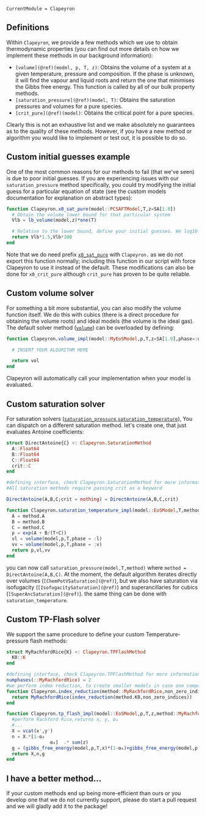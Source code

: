 ```@meta
CurrentModule = Clapeyron
```
## Definitions

Within `Clapeyron`, we provide a few methods which we use to obtain thermodynamic properties (you can find out more details on how we implement these methods in our background information):

- `[volume](@ref)(model, p, T, z)`: Obtains the volume of a system at a given temperature, pressure and composition. If the phase is unknown, it will find the vapour and liquid roots and return the one that minimises the Gibbs free energy. This function is called by all of our bulk property methods.
- `[saturation_pressure](@ref)(model, T)`: Obtains the saturation pressures and volumes for a pure species.
- `[crit_pure](@ref)(model)`: Obtains the critical point for a pure species.

Clearly this is not an exhaustive list and we make absolutely no guarantees as to the quality of these methods. However, if you have a new method or algorithm you would like to implement or test out, it is possible to do so.

## Custom initial guesses example

One of the most common reasons for our methods to fail (that we've seen) is due to poor initial guesses. If you are experiencing issues with our `saturation_pressure` method specifically, you could try modifying the initial guess for a particular equation of state (see the custom models documentation for explanation on abstract types):

```julia
function Clapeyron.x0_sat_pure(model::PCSAFTModel,T,z=SA[1.0])
  # Obtain the volume lower bound for that particular system
  Vlb = lb_volume(model,z)*one(T)

  # Relative to the lower bound, define your initial guesses. We log10 the results as our solvers solve for the log10 of the volume.
  return Vlb*1.5,Vlb*100
end
```

Note that we do need prefix [`x0_sat_pure`](@ref) with `Clapeyron.` as we do not export this function normally; including this function in our script with force Clapeyron to use it instead of the default. These modifications can also be done for `x0_crit_pure` although `crit_pure` has proven to be quite reliable.

## Custom volume solver

For something a bit more substantial, you can also modify the volume function itself. We do this with cubics (there is a direct procedure for obtaining the volume roots) and ideal models (the volume is the ideal gas). The default solver method ([`volume`](@ref)) can be overloaded by defining:

```julia
function Clapeyron.volume_impl(model::MyEoSModel,p,T,z=SA[1.0],phase=:unknown,threaded=false,vol0=nothing)

  # INSERT YOUR ALGORITHM HERE

  return vol
end
```

Clapeyron will automatically call your implementation when your model is evaluated.

## Custom saturation solver

For saturation solvers ([`saturation_pressure`](@ref),[`saturation_temperature`](@ref)), You can dispatch on a different saturation method. let's create one, that just evaluates Antoine coefficients:

```julia
struct DirectAntoine{C} <: Clapeyron.SaturationMethod
  A::Float64
  B::Float64
  C::Float64
  crit::C
end

#defining interface, check Clapeyron.SaturationMethod for more information
#All saturation methods require passing crit as a keyword

DirectAntoine(A,B,C;crit = nothing) = DirectAntoine(A,B,C,crit)

function Clapeyron.saturation_temperature_impl(model::EoSModel,T,method::DirectAntoine)
  A = method.A
  B = method.B
  C = method.C
  p = exp(A + B/(T+C))
  vl = volume(model,p,T,phase = :l)
  vv = volume(model,p,T,phase = :v)
  return p,vl,vv
end
```

you can now call `saturation_pressure(model,T,method)` where `method = DirectAntoine(A,B,C)`. At the moment, the default algorithm iterates directly over volumes (`[ChemPotVSaturation](@ref)`), but we also have saturation via isofugacity (`[IsofugacitySaturation](@ref)`) and superancillaries for cubics (`[SuperAncSaturation](@ref)`). the same thing can be done with `saturation_temperature`.

## Custom TP-Flash solver

We support the same procedure to define your custom Temperature-pressure flash methods:

```julia
struct MyRachfordRice{K} <: Clapeyron.TPFlashMethod
  K0::K
end

#defining interface, check Clapeyron.TPFlashMethod for more information
numphases(::MyRachfordRice) = 2
#we perform index reduction, to create smaller models in case one component has zero composition.
function Clapeyron.index_reduction(method::MyRachfordRice,non_zero_indices)
  return MyRachfordRice(index_reduction(method.K0,non_zero_indices))
end

function Clapeyron.tp_flash_impl(model::EoSModel,p,T,z,method::MyRachfordRice)
  #perform Rachford Rice,returns x, y, α₀
  #...
  X = vcat(x',y')
  n = X.*[1-α₀
                α₀]  .* sum(z)
  g = (gibbs_free_energy(model,p,T,x)*(1-α₀)+gibbs_free_energy(model,p,T,y)*α₀)/R̄/T
  return X,n,g
end

```
## I have a better method...

If your custom methods end up being more-efficient than ours or you develop one that we do not currently support, please do start a pull request and we will gladly add it to the package!
